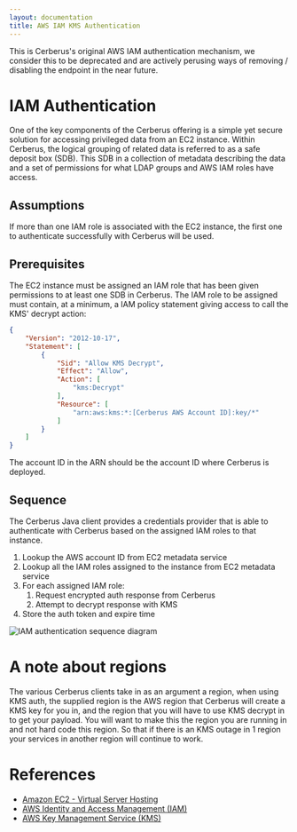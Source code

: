 ```yaml
---
layout: documentation
title: AWS IAM KMS Authentication
---
```


This is Cerberus's original AWS IAM authentication mechanism, we consider this to be deprecated and are actively perusing ways of removing / disabling the endpoint in the near future. 

# IAM Authentication

One of the key components of the Cerberus offering is a simple yet secure solution for accessing privileged data from 
an EC2 instance. Within Cerberus, the logical grouping of related data is referred to as a safe deposit box (SDB). This
SDB in a collection of metadata describing the data and a set of permissions for what LDAP groups and AWS IAM roles 
have access.

## Assumptions

If more than one IAM role is associated with the EC2 instance, the first one to authenticate successfully with Cerberus will be used.

## Prerequisites

The EC2 instance must be assigned an IAM role that has been given permissions to at least one SDB in Cerberus.
The IAM role to be assigned must contain, at a minimum, a IAM policy statement giving access to call the KMS' decrypt
action:

```json
{
    "Version": "2012-10-17",
    "Statement": [
        {
            "Sid": "Allow KMS Decrypt",
            "Effect": "Allow",
            "Action": [
                "kms:Decrypt"
            ],
            "Resource": [
                "arn:aws:kms:*:[Cerberus AWS Account ID]:key/*"
            ]
        }
    ]
}
```

The account ID in the ARN should be the account ID where Cerberus is deployed.

## Sequence

The Cerberus Java client provides a credentials provider that is able to authenticate with Cerberus based on the 
assigned IAM roles to that instance.

1. Lookup the AWS account ID from EC2 metadata service
1. Lookup all the IAM roles assigned to the instance from EC2 metadata service
1. For each assigned IAM role:
   1. Request encrypted auth response from Cerberus
   1. Attempt to decrypt response with KMS
1. Store the auth token and expire time

<img src="../../images/arch-diagrams/cms-iam-auth-sequence-diagram.png" alt="IAM authentication sequence diagram" />

<a name="regions"></a>
# A note about regions

The various Cerberus clients take in as an argument a region, when using KMS auth, the supplied region is the AWS region that Cerberus will create a KMS key for you in, and the region that you will have to use KMS decrypt in to get your payload.
You will want to make this the region you are running in and not hard code this region. So that if there is an KMS outage in 1 region your services in another region will continue to work.

# References

*  <a target="_blank" onclick="trackOutboundLink('https://aws.amazon.com/ec2/')" href="https://aws.amazon.com/ec2/">Amazon EC2 - Virtual Server Hosting</a>
*  <a target="_blank" onclick="trackOutboundLink('https://aws.amazon.com/iam/')" href="https://aws.amazon.com/iam/">AWS Identity and Access Management (IAM)</a>
*  <a target="_blank" onclick="trackOutboundLink('https://aws.amazon.com/kms/')" href="https://aws.amazon.com/kms/">AWS Key Management Service (KMS)</a>